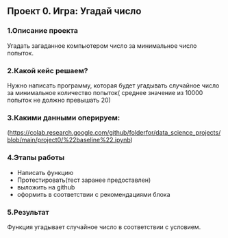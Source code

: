## Проект 0. Игра: Угадай число

### 1.Описание проекта    
Угадать загаданное компьютером число за минимальное число попыток.


### 2.Какой кейс решаем?
Нужно написать программу, которая будет угадывать случайное число за 
минимальное количество попыток( среднее значение из 10000 попыток
не должно превышать 20)


### 3.Какими данными оперируем:
(https://colab.research.google.com/github/folderfor/data_science_projects/blob/main/project0/%22baseline%22.ipynb)


### 4.Этапы работы
- Написать функцию
- Протестировать(тест заранее предоставлен)
- выложить на github
- оформить в соответствии с рекомендациями блока


### 5.Результат
Функция угадывает случайное число в соответствии с условием.

